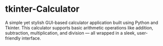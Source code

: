 # tkinter-Calculator
A simple yet stylish GUI-based calculator application built using Python and Tkinter. This calculator supports basic arithmetic operations like addition, subtraction, multiplication, and division — all wrapped in a sleek, user-friendly interface.
